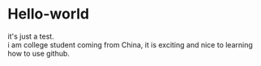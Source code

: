 # Hello-world
it's just a test.
<br>i am college student coming from China, it is exciting and nice to learning how to use github.

